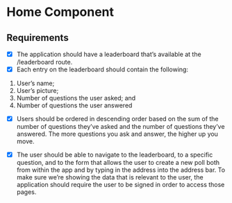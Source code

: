 # Home Component

## Requirements

- [X] The application should have a leaderboard that’s available at the /leaderboard route.
- [X] Each entry on the leaderboard should contain the following:

1. User’s name;
2. User’s picture;
3. Number of questions the user asked; and
4. Number of questions the user answered

- [X] Users should be ordered in descending order based on the sum of the number of questions they’ve asked and the number of questions they’ve answered. The more questions you ask and answer, the higher up you move.

- [X] The user should be able to navigate to the leaderboard, to a specific question, and to the form that allows the user to create a new poll both from within the app and by typing in the address into the address bar. To make sure we’re showing the data that is relevant to the user, the application should require the user to be signed in order to access those pages.